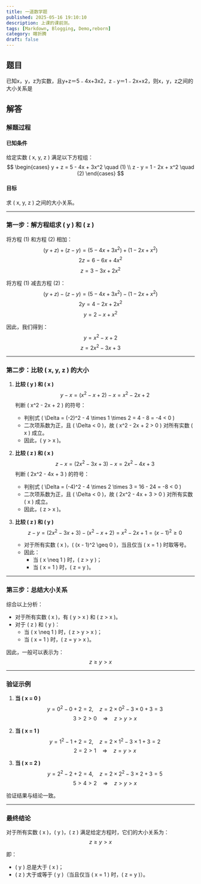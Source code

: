 ```yaml
---
title: 一道数学题
published: 2025-05-16 19:10:10
description: 上课的课前测。
tags: [Markdown, Blogging, Demo,reborn]
category: 瞎折腾
draft: false
---
```


## 题目

已知x，y，z为实数，且y+z＝5﹣4x+3x2，z﹣y＝1﹣2x+x2，则x，y，z之间的大小关系是

## 解答

### 解题过程

#### 已知条件
给定实数 \( x, y, z \) 满足以下方程组：
$$
\begin{cases} 
y + z = 5 - 4x + 3x^2 \quad (1) \\ 
z - y = 1 - 2x + x^2 \quad (2) 
\end{cases}
$$

#### 目标
求 \( x, y, z \) 之间的大小关系。

---

### 第一步：解方程组求 \( y \) 和 \( z \)

将方程 (1) 和方程 (2) 相加：
$$
(y + z) + (z - y) = (5 - 4x + 3x^2) + (1 - 2x + x^2)
$$
$$
2z = 6 - 6x + 4x^2
$$
$$
z = 3 - 3x + 2x^2
$$

将方程 (1) 减去方程 (2)：
$$
(y + z) - (z - y) = (5 - 4x + 3x^2) - (1 - 2x + x^2)
$$
$$
2y = 4 - 2x + 2x^2
$$
$$
y = 2 - x + x^2
$$

因此，我们得到：
$$
y = x^2 - x + 2
$$
$$
z = 2x^2 - 3x + 3
$$

---

### 第二步：比较 \( x, y, z \) 的大小

1. **比较 \( y \) 和 \( x \)**
   $$
   y - x = (x^2 - x + 2) - x = x^2 - 2x + 2
   $$
   判断 \( x^2 - 2x + 2 \) 的符号：
   - 判别式 \( \Delta = (-2)^2 - 4 \times 1 \times 2 = 4 - 8 = -4 < 0 \)
   - 二次项系数为正，且 \( \Delta < 0 \)，故 \( x^2 - 2x + 2 > 0 \) 对所有实数 \( x \) 成立。
   - 因此，\( y > x \)。

2. **比较 \( z \) 和 \( x \)**
   $$
   z - x = (2x^2 - 3x + 3) - x = 2x^2 - 4x + 3
   $$
   判断 \( 2x^2 - 4x + 3 \) 的符号：
   - 判别式 \( \Delta = (-4)^2 - 4 \times 2 \times 3 = 16 - 24 = -8 < 0 \)
   - 二次项系数为正，且 \( \Delta < 0 \)，故 \( 2x^2 - 4x + 3 > 0 \) 对所有实数 \( x \) 成立。
   - 因此，\( z > x \)。

3. **比较 \( z \) 和 \( y \)**
   $$
   z - y = (2x^2 - 3x + 3) - (x^2 - x + 2) = x^2 - 2x + 1 = (x - 1)^2 \geq 0
   $$
   - 对于所有实数 \( x \)，\( (x - 1)^2 \geq 0 \)，当且仅当 \( x = 1 \) 时取等号。
   - 因此：
     - 当 \( x \neq 1 \) 时，\( z > y \)；
     - 当 \( x = 1 \) 时，\( z = y \)。

---

### 第三步：总结大小关系

综合以上分析：
- 对于所有实数 \( x \)，有 \( y > x \) 和 \( z > x \)。
- 对于 \( z \) 和 \( y \)：
  - 当 \( x \neq 1 \) 时，\( z > y > x \)；
  - 当 \( x = 1 \) 时，\( z = y > x \)。

因此，一般可以表示为：
$$
z \geq y > x
$$

---

### 验证示例

1. **当 \( x = 0 \)**
   $$
   y = 0^2 - 0 + 2 = 2, \quad z = 2 \times 0^2 - 3 \times 0 + 3 = 3
   $$
   $$
   3 > 2 > 0 \quad \Rightarrow \quad z > y > x
   $$

2. **当 \( x = 1 \)**
   $$
   y = 1^2 - 1 + 2 = 2, \quad z = 2 \times 1^2 - 3 \times 1 + 3 = 2
   $$
   $$
   2 = 2 > 1 \quad \Rightarrow \quad z = y > x
   $$

3. **当 \( x = 2 \)**
   $$
   y = 2^2 - 2 + 2 = 4, \quad z = 2 \times 2^2 - 3 \times 2 + 3 = 5
   $$
   $$
   5 > 4 > 2 \quad \Rightarrow \quad z > y > x
   $$

验证结果与结论一致。

---

### 最终结论

对于所有实数 \( x \)，\( y \)，\( z \) 满足给定方程时，它们的大小关系为：
$$
z \geq y > x
$$

即：
- \( y \) 总是大于 \( x \)；
- \( z \) 大于或等于 \( y \)（当且仅当 \( x = 1 \) 时，\( z = y \)）。
